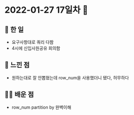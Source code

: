 # 2022-01-27 17일차 📆

## 📃 한 일

- 요구사항대로 쿼리 다짬
- 4시에 신입사원공유 회의함

## 📝 느낀 점

- 원하는대로 잘 안뽑혔는데 row_num을 사용했더니 됐다, 허무하다

## 👨‍💼 배운 점

- row_num partition by 완벽이해